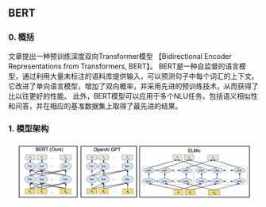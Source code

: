## BERT

### 0. 概括

文章提出一种预训练深度双向Transformer模型
【Bidirectional Encoder Representations from Transformers, BERT】。
BERT是一种自监督的语言模型，通过利用大量未标注的语料库提供输入，可以预测句子中每个词汇的上下文。
它改进了单向语言模型，增加了双向概率，并采用先进的预训练技术，从而获得了比以往更好的性能。
此外，BERT模型可以应用于多个NLU任务，包括语义相似性和问答，并在相应的基准数据集上取得了最先进的结果。




### 1. 模型架构



<div align="center">
<img src="./Figure/Bert%20Structure.png" width="480" alt="Model Structure Comparison"/>
</div>



